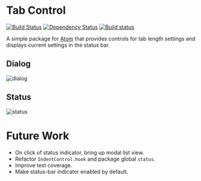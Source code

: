 # Tab Control

[![Build Status](https://travis-ci.org/lexicalunit/tab-control.svg?branch=master)](https://travis-ci.org/lexicalunit/tab-control) [![Dependency Status](https://david-dm.org/lexicalunit/tab-control.svg)](https://david-dm.org/lexicalunit/tab-control) [![Build status](https://ci.appveyor.com/api/projects/status/jkg33s38w93eu9js/branch/master?svg=true)](https://ci.appveyor.com/project/lexicalunit/tab-control/branch/master)

A simple package for [Atom](https://atom.io/) that provides controls for tab length settings and displays current settings in the status bar.

## Dialog

![dialog](https://cloud.githubusercontent.com/assets/1903876/7872354/04a01ad4-055d-11e5-9005-e6b537ba4b32.png)

## Status

![status](https://cloud.githubusercontent.com/assets/1903876/7872353/049edd5e-055d-11e5-8713-d6e343f11185.png)

# Future Work

- On click of status indicator, bring up modal list view.
- Refactor `IndentControl.hook` and package global `status`.
- Improve test coverage.
- Make status-bar indicator enabled by default.
